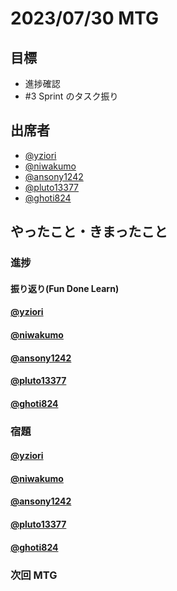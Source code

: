 # 2023/07/30 MTG

## 目標

- 進捗確認
- #3 Sprint のタスク振り

## 出席者

- [@yziori](https://github.com/yziori)
- [@niwakumo](https://github.com/niwakumo)
- [@ansony1242](https://github.com/ansony1242)
- [@pluto13377](https://github.com/pluto13377)
- [@ghoti824](https://github.com/ghoti824)

## やったこと・きまったこと

### 進捗

#### 振り返り(Fun Done Learn)

<!-- ![Fun Done Learn](image/fdl-20230717_232633-Dint9K.png) -->

#### [@yziori](https://github.com/yziori)

#### [@niwakumo](https://github.com/niwakumo)

#### [@ansony1242](https://github.com/ansony1242)

#### [@pluto13377](https://github.com/pluto13377)

#### [@ghoti824](https://github.com/ghoti824)

### 宿題

#### [@yziori](https://github.com/yziori)

#### [@niwakumo](https://github.com/niwakumo)

#### [@ansony1242](https://github.com/ansony1242)

#### [@pluto13377](https://github.com/pluto13377)

#### [@ghoti824](https://github.com/ghoti824)

### 次回 MTG
